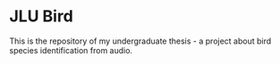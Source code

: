 # JLU Bird
This is the repository of my undergraduate thesis - a project about bird species identification from audio.

